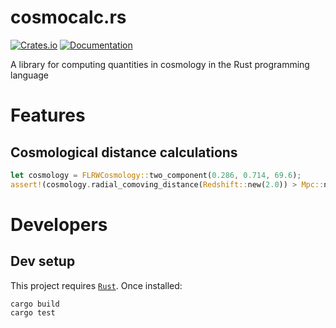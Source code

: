 # cosmocalc.rs

[![Crates.io][crates-badge]][crates-url]
[![Documentation][docs-badge]][docs-url]

[crates-badge]: https://img.shields.io/crates/v/cosmocalc.svg
[crates-url]: https://crates.io/crates/cosmocalc
[docs-badge]: https://docs.rs/cosmocalc/badge.svg
[docs-url]: https://docs.rs/cosmocalc

A library for computing quantities in cosmology in the Rust programming language

# Features

## Cosmological distance calculations

```rust
let cosmology = FLRWCosmology::two_component(0.286, 0.714, 69.6);
assert!(cosmology.radial_comoving_distance(Redshift::new(2.0)) > Mpc::new(5273.));
```

# Developers

## Dev setup

This project requires [`Rust`](https://www.rust-lang.org/tools/install). Once installed:

```
cargo build
cargo test
```
